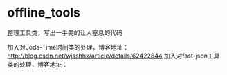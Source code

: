 # offline_tools
整理工具类，写出一手美的让人窒息的代码

加入对Joda-Time时间类的处理，博客地址：http://blog.csdn.net/wjsshhx/article/details/62422844
加入对fast-json工具类的处理，博客地址：
